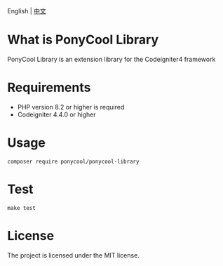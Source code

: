 English | [中文](https://github.com/PonyCool/ponycool-library/blob/main/README-ZH.md)

# What is PonyCool Library

PonyCool Library is an extension library for the Codeigniter4 framework

# Requirements

- PHP version 8.2 or higher is required
- Codeigniter 4.4.0 or higher

# Usage

```
composer require ponycool/ponycool-library
```

# Test

```
make test
```

# License

The project is licensed under the MIT license.
